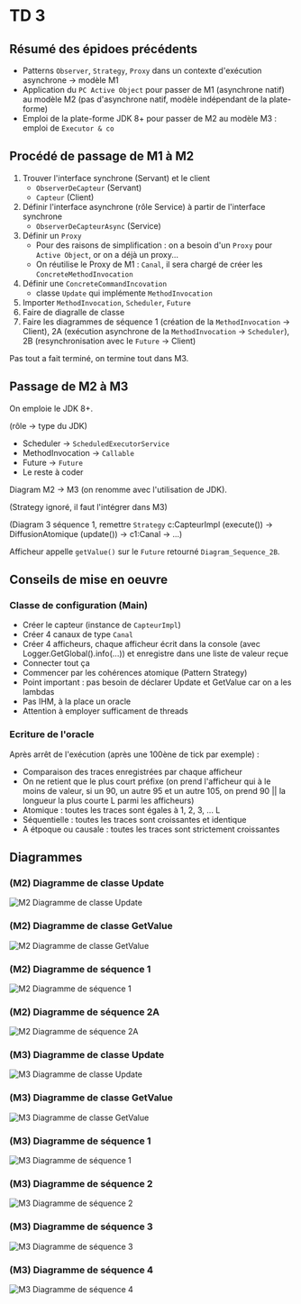 # TD 3

## Résumé des épidoes précédents

- Patterns ``Observer``, ``Strategy``, ``Proxy`` dans un contexte d'exécution asynchrone -> modèle M1
- Application du ``PC Active Object`` pour passer de M1 (asynchrone natif) au modèle M2 (pas d'asynchrone natif, modèle indépendant de la plate-forme)
- Emploi de la plate-forme JDK 8+ pour passer de M2 au modèle M3 : emploi de ``Executor & co``

## Procédé de passage de M1 à M2

1. Trouver l'interface synchrone (Servant) et le client
   - ``ObserverDeCapteur`` (Servant)
   - ``Capteur`` (Client)
2. Définir l'interface asynchrone (rôle Service) à partir de l'interface synchrone
   - ``ObserverDeCapteurAsync`` (Service)
3. Définir un ``Proxy``
   - Pour des raisons de simplification : on a besoin d'un ``Proxy`` pour ``Active Object``, or on a déjà un proxy...
   - On réutilise le Proxy de M1 : ``Canal``, il sera chargé de créer les ``ConcreteMethodInvocation``
4. Définir une ``ConcreteCommandIncovation``
   - classe ``Update`` qui implémente ``MethodInvocation`` 
5. Importer ``MethodInvocation``, ``Scheduler``, ``Future``
6. Faire de diagralle de classe 
7. Faire les diagrammes de séquence 1 (création de la ``MethodInvocation`` -> Client), 2A (exécution asynchrone de la ``MethodInvocation`` -> ``Scheduler``), 2B (resynchronisation avec le ``Future`` -> Client)

Pas tout a fait terminé, on termine tout dans M3.

## Passage de M2 à M3

On emploie le JDK 8+.

(rôle -> type du JDK)

- Scheduler -> ``ScheduledExecutorService``
- MethodInvocation -> ``Callable``
- Future -> ``Future``
- Le reste à coder

Diagram M2 -> M3 (on renomme avec l'utilisation de JDK).

(Strategy ignoré, il faut l'intégrer dans M3)

(Diagram 3 séquence 1, remettre ``Strategy`` c:CapteurImpl (execute()) -> DiffusionAtomique (update()) -> c1:Canal -> ...)

Afficheur appelle ``getValue()`` sur le ``Future`` retourné ``Diagram_Sequence_2B``.

## Conseils de mise en oeuvre

### Classe de configuration (Main)

- Créer le capteur (instance de ``CapteurImpl``)
- Créer 4 canaux de type ``Canal``
- Créer 4 afficheurs, chaque afficheur écrit dans la console (avec Logger.GetGlobal().info(...)) et enregistre dans une liste de valeur reçue
- Connecter tout ça
- Commencer par les cohérences atomique (Pattern Strategy)
- Point important : pas besoin de déclarer Update et GetValue car on a les lambdas
- Pas IHM, à la place un oracle
- Attention à employer sufficament de threads

### Ecriture de l'oracle

Après arrêt de l'exécution (après une 100ène de tick par exemple) :

- Comparaison des traces enregistrées par chaque afficheur
- On ne retient que le plus court préfixe (on prend l'afficheur qui à le moins de valeur, si un 90, un autre 95 et un autre 105, on prend 90 || la longueur la plus courte L parmi les afficheurs)
- Atomique : toutes les traces sont égales à 1, 2, 3, ... L
- Séquentielle : toutes les traces sont croissantes et identique
- A étpoque ou causale : toutes les traces sont strictement croissantes

## Diagrammes

### (M2) Diagramme de classe Update

![M2 Diagramme de classe Update](./draw/M2_Diagram_Class_Update.svg)

### (M2) Diagramme de classe GetValue

![M2 Diagramme de classe GetValue](./draw/M2_Diagram_Class_GetValue.svg)

### (M2) Diagramme de séquence 1

![M2 Diagramme de séquence 1](./draw/M2_Diagram_Sequence_1.svg)

### (M2) Diagramme de séquence 2A

![M2 Diagramme de séquence 2A](./draw/M2_Diagram_Sequence_2A.svg)

### (M3) Diagramme de classe Update

![M3 Diagramme de classe Update](./draw/M3_Diagram_Class_Update.png)

### (M3) Diagramme de classe GetValue

![M3 Diagramme de classe GetValue](./draw/M3_Diagram_Class_GetValue.png)

### (M3) Diagramme de séquence 1

![M3 Diagramme de séquence 1](./draw/M3_Diagram_Sequence_1.png)

### (M3) Diagramme de séquence 2

![M3 Diagramme de séquence 2](./draw/M3_Diagram_Sequence_2.png)

### (M3) Diagramme de séquence 3

![M3 Diagramme de séquence 3](./draw/M3_Diagram_Sequence_3.png)

### (M3) Diagramme de séquence 4

![M3 Diagramme de séquence 4](./draw/M3_Diagram_Sequence_4.png)